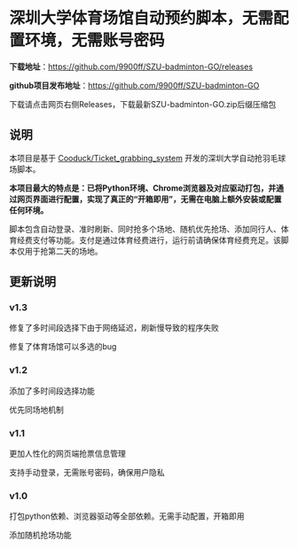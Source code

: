 # 深圳大学体育场馆自动预约脚本，无需配置环境，无需账号密码

**下载地址**：https://github.com/9900ff/SZU-badminton-GO/releases

**github项目发布地址**：https://github.com/9900ff/SZU-badminton-GO

下载请点击网页右侧Releases，下载最新SZU-badminton-GO.zip后缀压缩包

## 说明

本项目是基于 [Cooduck/Ticket_grabbing_system](https://github.com/Cooduck/Ticket_grabbing_system) 开发的深圳大学自动抢羽毛球场脚本。

**本项目最大的特点是：已将Python环境、Chrome浏览器及对应驱动打包，并通过网页界面进行配置，实现了真正的“开箱即用”，无需在电脑上额外安装或配置任何环境。**

脚本包含自动登录、准时刷新、同时抢多个场地、随机优先抢场、添加同行人、体育经费支付等功能。支付是通过体育经费进行，运行前请确保体育经费充足。该脚本仅用于抢第二天的场地。

## 更新说明

### v1.3

修复了多时间段选择下由于网络延迟，刷新慢导致的程序失败

修复了体育场馆可以多选的bug

### v1.2

添加了多时间段选择功能

优先同场地机制

### v1.1

更加人性化的网页端抢票信息管理

支持手动登录，无需账号密码，确保用户隐私


### v1.0

打包python依赖、浏览器驱动等全部依赖。无需手动配置，开箱即用

添加随机抢场功能




